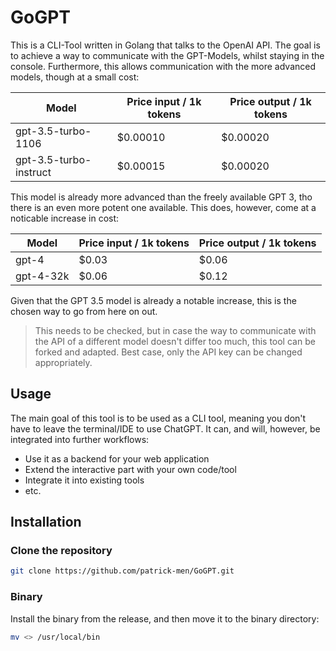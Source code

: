 # GoGPT

This is a CLI-Tool written in Golang that talks to the OpenAI API. The goal is to achieve a way to communicate with the GPT-Models, whilst staying in the console. Furthermore, this allows communication with the more advanced models, though at a small cost:

| Model                  | Price input / 1k tokens | Price output / 1k tokens |
| ---------------------- | ----------------------- | ------------------------ |
| gpt-3.5-turbo-1106     | $0.00010                | $0.00020                 |
| gpt-3.5-turbo-instruct | $0.00015                | $0.00020                 |

This model is already more advanced than the freely available GPT 3, tho there is an even more potent one available. This does, however, come at a noticable increase in cost:

| Model     | Price input / 1k tokens | Price output / 1k tokens |
| --------- | ----------------------- | ------------------------ |
| gpt-4     | $0.03                   | $0.06                    |
| gpt-4-32k | $0.06                   | $0.12                    |

Given that the GPT 3.5 model is already a notable increase, this is the chosen way to go from here on out.

> This needs to be checked, but in case the way to communicate with the API of a different model doesn't differ too much, this tool can be forked and adapted.
> Best case, only the API key can be changed appropriately.

## Usage

The main goal of this tool is to be used as a CLI tool, meaning you don't have to leave the terminal/IDE to use ChatGPT. It can, and will, however, be integrated into further workflows:

- Use it as a backend for your web application
- Extend the interactive part with your own code/tool
- Integrate it into existing tools
- etc.

## Installation

### Clone the repository

```bash
git clone https://github.com/patrick-men/GoGPT.git
```

### Binary

Install the binary from the release, and then move it to the binary directory:

```bash
mv <> /usr/local/bin
```
